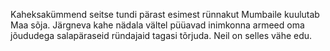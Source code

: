 Kaheksakümmend seitse tundi pärast esimest rünnakut Mumbaile kuulutab
Maa sõja. Järgneva kahe nädala vältel püüavad inimkonna armeed oma
jõududega salapäraseid ründajaid tagasi tõrjuda. Neil on selles vähe
edu.